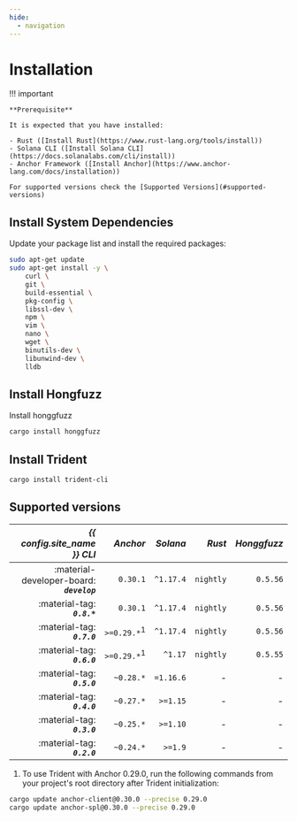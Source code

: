 ```yaml
---
hide:
  - navigation
---
```


# Installation

!!! important

    **Prerequisite**

    It is expected that you have installed:

    - Rust ([Install Rust](https://www.rust-lang.org/tools/install))
    - Solana CLI ([Install Solana CLI](https://docs.solanalabs.com/cli/install))
    - Anchor Framework ([Install Anchor](https://www.anchor-lang.com/docs/installation))

    For supported versions check the [Supported Versions](#supported-versions)

## Install System Dependencies

Update your package list and install the required packages:

```bash
sudo apt-get update
sudo apt-get install -y \
    curl \
    git \
    build-essential \
    pkg-config \
    libssl-dev \
    npm \
    vim \
    nano \
    wget \
    binutils-dev \
    libunwind-dev \
    lldb
```

## Install Hongfuzz

Install honggfuzz

```bash
cargo install honggfuzz

```
<!-- ```bash
cargo install cargo-afl
``` -->


## Install Trident

```bash
cargo install trident-cli

```

## Supported versions

| ***{{ config.site_name }} CLI*** | ***Anchor*** | ***Solana*** | ***Rust*** | ***Honggfuzz*** |
|-:|-:|-:|-:|-:|
| :material-developer-board: ***`develop`*** | `0.30.1` | `^1.17.4` | `nightly` | `0.5.56` |
| :material-tag: ***`0.8.*`*** | `0.30.1` | `^1.17.4` | `nightly` | `0.5.56` |
| :material-tag: ***`0.7.0`*** | `>=0.29.*`<sup>1</sup> | `^1.17.4` | `nightly` | `0.5.56` |
| :material-tag: ***`0.6.0`*** | `>=0.29.*`<sup>1</sup> | `^1.17` | `nightly` | `0.5.55` |
| :material-tag: ***`0.5.0`*** | `~0.28.*` | `=1.16.6` | - | - |
| :material-tag: ***`0.4.0`*** | `~0.27.*` | `>=1.15`  | - | - |
| :material-tag: ***`0.3.0`*** | `~0.25.*` | `>=1.10`  | - | - |
| :material-tag: ***`0.2.0`*** | `~0.24.*` |  `>=1.9`  | - | - |

1. To use Trident with Anchor 0.29.0, run the following commands from your project's root directory after Trident initialization:
```bash
cargo update anchor-client@0.30.0 --precise 0.29.0
cargo update anchor-spl@0.30.0 --precise 0.29.0
```
